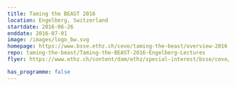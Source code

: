 ```yaml
---
title: Taming the BEAST 2016
location: Engelberg, Switzerland
startdate: 2016-06-26
enddate: 2016-07-01
image: /images/logo_bw.svg
homepage: https://www.bsse.ethz.ch/cevo/taming-the-beast/overview-2016.html
repo: taming-the-beast/Taming-the-BEAST-2016-Engelberg-Lectures
flyer: https://www.ethz.ch/content/dam/ethz/special-interest/bsse/cevo/tamingthebeast/Taming_the_BEAST_flyer_small.jpg

has_programme: false
---
```


